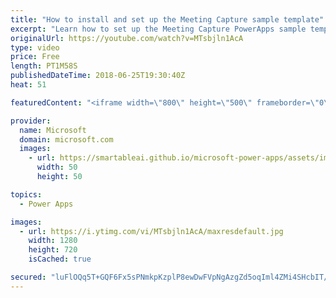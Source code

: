 ```yaml
---
title: "How to install and set up the Meeting Capture sample template"
excerpt: "Learn how to set up the Meeting Capture PowerApps sample template and make it your own.  Learn more: https://powerapps.microsoft.com/en-us/blog/capture-meetings-notes-like-a-pro/"
originalUrl: https://youtube.com/watch?v=MTsbjln1AcA
type: video
price: Free
length: PT1M58S
publishedDateTime: 2018-06-25T19:30:40Z
heat: 51

featuredContent: "<iframe width=\"800\" height=\"500\" frameborder=\"0\" src=\"https://www.youtube.com/embed/MTsbjln1AcA\" allow=\"accelerometer; autoplay; encrypted-media; gyroscope; picture-in-picture\" allowfullscreen></iframe>"

provider:
  name: Microsoft
  domain: microsoft.com
  images:
    - url: https://smartableai.github.io/microsoft-power-apps/assets/images/organizations/microsoft.com-50x50.jpg
      width: 50
      height: 50

topics:
  - Power Apps

images:
  - url: https://i.ytimg.com/vi/MTsbjln1AcA/maxresdefault.jpg
    width: 1280
    height: 720
    isCached: true

secured: "luFlOQq5T+GQF6Fx5sPNmkpKzplP8ewDwFVpNgAzgZd5oqIml4ZMi4SHcbIT//bvmDtriw5YEsYZcLK30qXLkwvGS6A00W3ymhcFxNo4rYljceUNBxzsbw905VmqC7mjmDO6ZbJNU0eiQeONrCDnKRzBXdGwVBYscCpk32Nlxz7YIvWM0tjFrGH19eTE54GHePIGPmH5o5gYM6KsQ6TLZzRwqqj2dudI3Xe99GU3ZvJTmAm3dTbJ25nKMx1fTxDIcmQ+LiKPtY+iWSfY59rviN9SaDR7Bxe4nX39BRxlDGr1YCwh71KEJwK5OW6PN/CvPCc+RrGIOGV+PvMrTAO1i9lpgB6pNUscSMgN+mgBm9rFEAi5dmZdnPLLv+xSTtEsIEHHlqJMxBSe6bkw+IUY2uDOYBZDcvepjxsA0luZDYc=;1Lp6B4Kmjp75RVfShOPBcw=="
---
```


